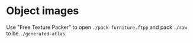 # Object images

Use "Free Texture Packer" to open `./pack-furniture.ftpp` and pack `./raw` to be `./generated-atlas`.
